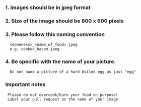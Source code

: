 ### 1. Images should be in **jpeg** format
### 2. Size of the image should be **800 x 600** pixels
### 3. Please follow this naming convention
      <doneness>_<name_of_food>.jpeg
      e.g. cooked_bacon.jpeg
### 4. Be **specific** with the name of your picture.
      Do not name a picture of a hard boiled egg as just "egg"

### Important notes
     Please do not overcook/burn your food on purpose!
     Label your pull request as the name of your image
  
